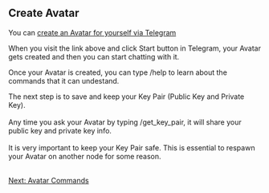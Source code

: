 <h2>Create Avatar</h2>
You can <a href="https://t.me/everlife_ai_bot">create an Avatar for yourself via Telegram</a> <BR>
  
When you visit the link above and click Start button in Telegram, your Avatar gets created and then you can start chatting with it.


Once your Avatar is created, you can type /help to learn about the commands that it can undestand.


The next step is to save and keep your Key Pair (Public Key and Private Key). <BR><BR>
Any time you ask your Avatar by typing /get_key_pair, it will share your public key and private key info. <BR><BR>
It is very important to keep your Key Pair safe. This is essential to respawn your Avatar on another node for some reason.<BR><BR>


<a href="avatar-commands.md">Next: Avatar Commands</a>

